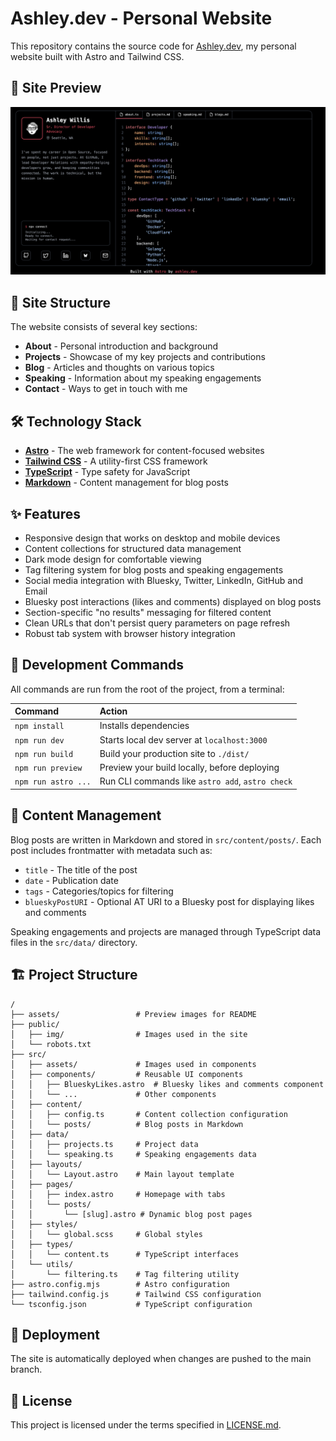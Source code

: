 # Ashley.dev - Personal Website

This repository contains the source code for [Ashley.dev](https://ashley.dev), my personal website built with Astro and Tailwind CSS.

## 📸 Site Preview

![About Page Preview](assets/preview-about.png)

## 🚀 Site Structure

The website consists of several key sections:
- **About** - Personal introduction and background
- **Projects** - Showcase of my key projects and contributions
- **Blog** - Articles and thoughts on various topics
- **Speaking** - Information about my speaking engagements
- **Contact** - Ways to get in touch with me

## 🛠️ Technology Stack

- **[Astro](https://astro.build/)** - The web framework for content-focused websites
- **[Tailwind CSS](https://tailwindcss.com/)** - A utility-first CSS framework
- **[TypeScript](https://www.typescriptlang.org/)** - Type safety for JavaScript
- **[Markdown](https://www.markdownguide.org/)** - Content management for blog posts

## ✨ Features

- Responsive design that works on desktop and mobile devices
- Content collections for structured data management
- Dark mode design for comfortable viewing
- Tag filtering system for blog posts and speaking engagements
- Social media integration with Bluesky, Twitter, LinkedIn, GitHub and Email
- Bluesky post interactions (likes and comments) displayed on blog posts
- Section-specific "no results" messaging for filtered content
- Clean URLs that don't persist query parameters on page refresh
- Robust tab system with browser history integration

## 🧞 Development Commands

All commands are run from the root of the project, from a terminal:

| Command                   | Action                                           |
| :------------------------ | :----------------------------------------------- |
| `npm install`             | Installs dependencies                            |
| `npm run dev`             | Starts local dev server at `localhost:3000`      |
| `npm run build`           | Build your production site to `./dist/`          |
| `npm run preview`         | Preview your build locally, before deploying     |
| `npm run astro ...`       | Run CLI commands like `astro add`, `astro check` |

## 📝 Content Management

Blog posts are written in Markdown and stored in `src/content/posts/`. Each post includes frontmatter with metadata such as:
- `title` - The title of the post
- `date` - Publication date
- `tags` - Categories/topics for filtering
- `blueskyPostURI` - Optional AT URI to a Bluesky post for displaying likes and comments

Speaking engagements and projects are managed through TypeScript data files in the `src/data/` directory.

## 🏗️ Project Structure

```
/
├── assets/                 # Preview images for README
├── public/
│   ├── img/                # Images used in the site
│   └── robots.txt
├── src/
│   ├── assets/             # Images used in components
│   ├── components/         # Reusable UI components
│   │   ├── BlueskyLikes.astro  # Bluesky likes and comments component
│   │   └── ...             # Other components
│   ├── content/
│   │   ├── config.ts       # Content collection configuration
│   │   └── posts/          # Blog posts in Markdown
│   ├── data/
│   │   ├── projects.ts     # Project data
│   │   └── speaking.ts     # Speaking engagements data
│   ├── layouts/
│   │   └── Layout.astro    # Main layout template
│   ├── pages/
│   │   ├── index.astro     # Homepage with tabs
│   │   └── posts/
│   │       └── [slug].astro # Dynamic blog post pages
│   ├── styles/
│   │   └── global.scss     # Global styles
│   ├── types/
│   │   └── content.ts      # TypeScript interfaces
│   └── utils/
│       └── filtering.ts    # Tag filtering utility
├── astro.config.mjs        # Astro configuration
├── tailwind.config.js      # Tailwind CSS configuration
└── tsconfig.json           # TypeScript configuration
```

## 🔄 Deployment

The site is automatically deployed when changes are pushed to the main branch.

## 📄 License

This project is licensed under the terms specified in [LICENSE.md](LICENSE.md).
